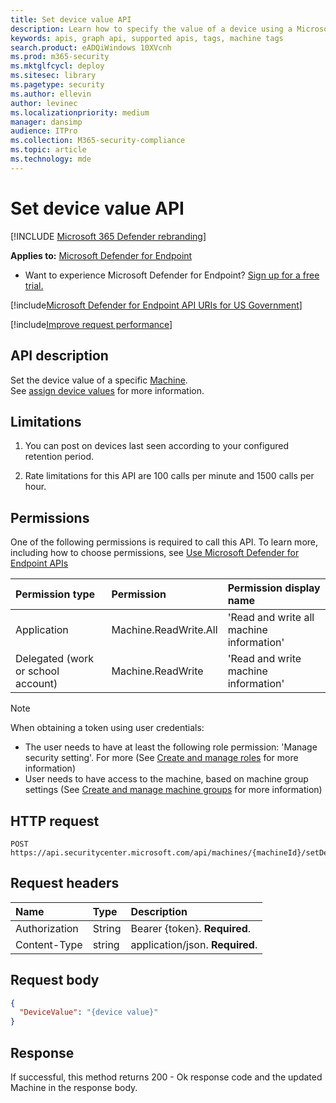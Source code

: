 ```yaml
---
title: Set device value API
description: Learn how to specify the value of a device using a Microsoft Defender Advanced Threat Protection API.
keywords: apis, graph api, supported apis, tags, machine tags
search.product: eADQiWindows 10XVcnh
ms.prod: m365-security
ms.mktglfcycl: deploy
ms.sitesec: library
ms.pagetype: security
ms.author: ellevin
author: levinec
ms.localizationpriority: medium
manager: dansimp
audience: ITPro
ms.collection: M365-security-compliance
ms.topic: article
ms.technology: mde
---
```


# Set device value API

[!INCLUDE [Microsoft 365 Defender rebranding](../../includes/microsoft-defender.md)]


**Applies to:** [Microsoft Defender for Endpoint](https://go.microsoft.com/fwlink/p/?linkid=2146631)

- Want to experience Microsoft Defender for Endpoint? [Sign up for a free trial.](https://www.microsoft.com/microsoft-365/windows/microsoft-defender-atp?ocid=docs-wdatp-exposedapis-abovefoldlink) 

[!include[Microsoft Defender for Endpoint API URIs for US Government](../../includes/microsoft-defender-api-usgov.md)]

[!include[Improve request performance](../../includes/improve-request-performance.md)]


## API description

Set the device value of a specific [Machine](machine.md).<br>
See [assign device values](tvm-assign-device-value.md) for more information.

## Limitations

1. You can post on devices last seen according to your configured retention period.

2. Rate limitations for this API are 100 calls per minute and 1500 calls per hour.


## Permissions

One of the following permissions is required to call this API. To learn more, including how to choose permissions, see [Use Microsoft Defender for Endpoint APIs](apis-intro.md)

Permission type |    Permission    |    Permission display name
:---|:---|:---
Application |    Machine.ReadWrite.All |    'Read and write all machine information'
Delegated (work or school account) | Machine.ReadWrite | 'Read and write machine information'

>[!Note]
> When obtaining a token using user credentials:
>
>- The user needs to have at least the following role permission: 'Manage security setting'. For more  (See [Create and manage roles](user-roles.md) for more information)
>- User needs to have access to the machine, based on machine group settings (See [Create and manage machine groups](machine-groups.md) for more information)

## HTTP request

```http
POST https://api.securitycenter.microsoft.com/api/machines/{machineId}/setDeviceValue
```

## Request headers

Name | Type | Description
:---|:---|:---
Authorization | String | Bearer {token}. **Required**.
Content-Type | string | application/json. **Required**.

## Request body

```json
{
  "DeviceValue": "{device value}"
}
```

## Response

If successful, this method returns 200 - Ok response code and the updated Machine in the response body.
